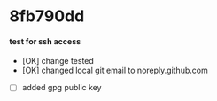 # 8fb790dd
#### test for ssh access
- [OK] change tested
- [OK] changed local git email to noreply.github.com 
- [  ] added gpg public key
